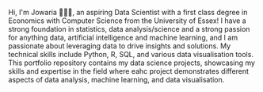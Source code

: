 Hi, I'm Jowaria 👩🏽‍💻, an aspiring Data Scientist with a first class degree in Economics with Computer Science from the University of Essex! I have a strong foundation in statistics, data analysis/science and a strong passion for anything data, artificial intelligence and machine learning, and I am passionate about leveraging data to drive insights and solutions. My technical skills include Python, R, SQL, and various data visualisation tools. This portfolio repository contains my data science projects, showcasing my skills and expertise in the field where eahc project demonstrates different aspects of data analysis, machine learning, and data visualisation.
<!---
codingwithjo/codingwithjo is a ✨ special ✨ repository because its `README.md` (this file) appears on your GitHub profile.
You can click the Preview link to take a look at your changes.
--->
